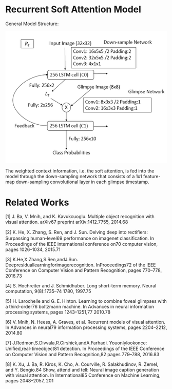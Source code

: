# Recurrent Soft Attention Model
General Model Structure:

![RSAM structure for 1 timestamp](https://github.com/renll/RSAM/raw/master/111.png)


The weighted context information, i.e. the soft attention, is fed into the model through the down-sampling network that consists of a 1x1 feature-map down-sampling convolutional layer in each glimpse timestamp.

# Related Works
[1] J. Ba, V. Mnih, and K. Kavukcuoglu. Multiple object recognition with visual attention. arXiv67 preprint arXiv:1412.7755, 2014.68

[2] K. He, X. Zhang, S. Ren, and J. Sun. Delving deep into rectiﬁers: Surpassing human-level69 performance on imagenet classiﬁcation. In Proceedings of the IEEE international conference on70 computer vision, pages 1026–1034, 2015.71 

[3] K.He,X.Zhang,S.Ren,andJ.Sun. Deepresiduallearningforimagerecognition. InProceedings72 of the IEEE Conference on Computer Vision and Pattern Recognition, pages 770–778, 2016.73 

[4] S. Hochreiter and J. Schmidhuber. Long short-term memory. Neural computation, 9(8):1735–74 1780, 1997.75 

[5] H. Larochelle and G. E. Hinton. Learning to combine foveal glimpses with a third-order76 boltzmann machine. In Advances in neural information processing systems, pages 1243–1251,77 2010.78 

[6] V. Mnih, N. Heess, A. Graves, et al. Recurrent models of visual attention. In Advances in neural79 information processing systems, pages 2204–2212, 2014.80 

[7] J.Redmon,S.Divvala,R.Girshick,andA.Farhadi. Youonlylookonce: Uniﬁed,real-timeobject81 detection. In Proceedings of the IEEE Conference on Computer Vision and Pattern Recognition,82 pages 779–788, 2016.83 

[8] K. Xu, J. Ba, R. Kiros, K. Cho, A. Courville, R. Salakhudinov, R. Zemel, and Y. Bengio.84 Show, attend and tell: Neural image caption generation with visual attention. In International85 Conference on Machine Learning, pages 2048–2057, 201

